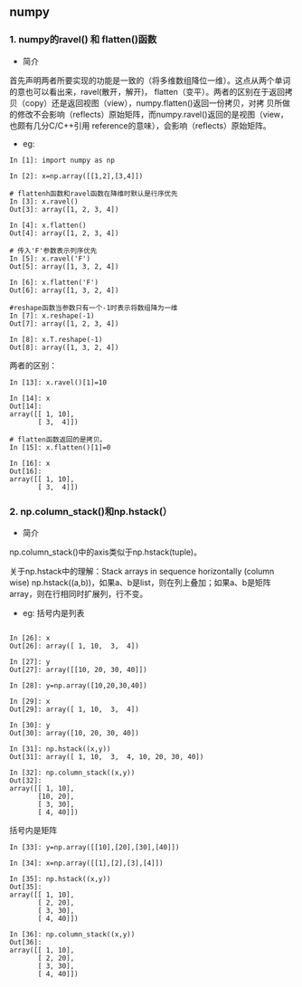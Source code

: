 ## numpy
### 1. numpy的ravel() 和 flatten()函数
- 简介

首先声明两者所要实现的功能是一致的（将多维数组降位一维）。这点从两个单词的意也可以看出来，ravel(散开，解开)，
flatten（变平）。两者的区别在于返回拷贝（copy）还是返回视图（view），numpy.flatten()返回一份拷贝，对拷
贝所做的修改不会影响（reflects）原始矩阵，而numpy.ravel()返回的是视图（view，也颇有几分C/C++引用
reference的意味），会影响（reflects）原始矩阵。

- eg:
```ipython
In [1]: import numpy as np

In [2]: x=np.array([[1,2],[3,4]])

# flattenh函数和ravel函数在降维时默认是行序优先
In [3]: x.ravel()
Out[3]: array([1, 2, 3, 4])

In [4]: x.flatten()
Out[4]: array([1, 2, 3, 4])

# 传入'F'参数表示列序优先
In [5]: x.ravel('F')
Out[5]: array([1, 3, 2, 4])

In [6]: x.flatten('F')
Out[6]: array([1, 3, 2, 4])

#reshape函数当参数只有一个-1时表示将数组降为一维
In [7]: x.reshape(-1)
Out[7]: array([1, 2, 3, 4])

In [8]: x.T.reshape(-1)
Out[8]: array([1, 3, 2, 4])
```
两者的区别：
```
In [13]: x.ravel()[1]=10

In [14]: x
Out[14]: 
array([[ 1, 10],
       [ 3,  4]])

# flatten函数返回的是拷贝。
In [15]: x.flatten()[1]=0

In [16]: x
Out[16]: 
array([[ 1, 10],
       [ 3,  4]])
```
### 2. np.column_stack()和np.hstack(）
- 简介

np.column_stack()中的axis类似于np.hstack(tuple)。

关于np.hstack中的理解：Stack arrays in sequence horizontally (column wise)
np.hstack((a,b))，如果a、b是list，则在列上叠加；如果a、b是矩阵array，则在行相同时扩展列，行不变。
- eg:
括号内是列表
```ipython

In [26]: x
Out[26]: array([ 1, 10,  3,  4])

In [27]: y
Out[27]: array([[10, 20, 30, 40]])

In [28]: y=np.array([10,20,30,40])

In [29]: x
Out[29]: array([ 1, 10,  3,  4])

In [30]: y
Out[30]: array([10, 20, 30, 40])

In [31]: np.hstack((x,y))
Out[31]: array([ 1, 10,  3,  4, 10, 20, 30, 40])

In [32]: np.column_stack((x,y))
Out[32]: 
array([[ 1, 10],
       [10, 20],
       [ 3, 30],
       [ 4, 40]])
```
括号内是矩阵
```
In [33]: y=np.array([[10],[20],[30],[40]])

In [34]: x=np.array([[1],[2],[3],[4]])

In [35]: np.hstack((x,y))
Out[35]: 
array([[ 1, 10],
       [ 2, 20],
       [ 3, 30],
       [ 4, 40]])

In [36]: np.column_stack((x,y))
Out[36]: 
array([[ 1, 10],
       [ 2, 20],
       [ 3, 30],
       [ 4, 40]])

```